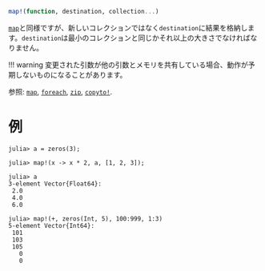 ```julia
map!(function, destination, collection...)
```

[`map`](@ref)と同様ですが、新しいコレクションではなく`destination`に結果を格納します。`destination`は最小のコレクションと同じかそれ以上の大きさでなければなりません。

!!! warning
    変更された引数が他の引数とメモリを共有している場合、動作が予期しないものになることがあります。


参照: [`map`](@ref), [`foreach`](@ref), [`zip`](@ref), [`copyto!`](@ref).

# 例

```jldoctest
julia> a = zeros(3);

julia> map!(x -> x * 2, a, [1, 2, 3]);

julia> a
3-element Vector{Float64}:
 2.0
 4.0
 6.0

julia> map!(+, zeros(Int, 5), 100:999, 1:3)
5-element Vector{Int64}:
 101
 103
 105
   0
   0
```
